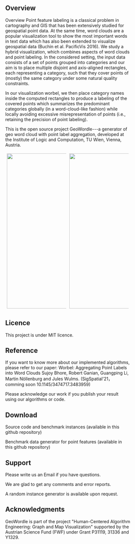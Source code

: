 <script src="https://cdn.mathjax.org/mathjax/latest/MathJax.js?config=TeX-AMS-MML_HTMLorMML" type="text/javascript"></script>
<style>
* {
  box-sizing: border-box;
}

.column {
  float: left;
  width: 50%;
  padding: 5px;
}

/* Clearfix (clear floats) */
.row::after {
  content: "";
  clear: both;
  display: table;
}
</style>

## Overview
Overview
Point feature labeling is a classical problem in cartography and GIS that has been extensively studied for geospatial point data.
At the same time, word clouds are a popular visualization tool to show the most important words in text data which has also been extended to visualize geospatial data (Buchin et al. PacificVis 2016).
We study a hybrid visualization, which combines aspects of word clouds and point labeling.
In the considered setting, the input data consists of a set of points grouped into categories and our aim is to place multiple disjoint and axis-aligned rectangles, each representing a category, such that they cover points of (mostly) the same category under some natural quality constraints.

In our visualization worbel, we then place category names inside the computed rectangles to produce a labeling of the covered points which summarizes the predominant categories globally (in a word-cloud-like fashion) while locally avoiding excessive misrepresentation of points (i.e., retaining the precision of point labeling). 


This is the open source project GeoWordle---a generator of geo word cloud with point label aggregation, developed at the Institute of Logic and Computation, TU Wien, Vienna, Austria. 
<div class="row">
  <div class="column">
    <img src="theorem.pdf" width="500">
  </div>
  <div class="column">
    <img src="worble.pdf" width="500"> 
  </div>
</div>



## Licence
This project is under MIT licence.

## Reference
If you want to know more about our implemented algorithms, please refer to our paper:
Worbel: Aggregating Point Labels into Word Clouds
Sujoy Bhore, Robert Ganian, Guangping Li, Martin Nöllenburg and Jules Wulms. (SigSpatial'21， comming soon 10.1145/3474717.3483959) 

Please acknowledge our work if you publish your result using our algorithms or code.

## Download
Source code and benchmark instances (available in this github repository)

Benchmark data generator for point features (available in this github repository)

## Support
Please write us an Email if you have questions.

We are glad to get any comments and error reports.

A random instance generator is available upon request.

## Acknowledgments
GeoWordle is part of the project "Human-Centered Algorithm Engineering: Graph and Map Visualization" supported by the Austrian Science Fund (FWF) under Grant P31119, 31336 and Y1329.
